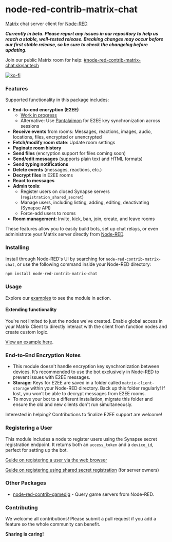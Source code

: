 # node-red-contrib-matrix-chat
[Matrix](https://matrix.org/) chat server client for [Node-RED](https://nodered.org/)

***Currently in beta. Please report any issues in our repository to help us reach a stable, well-tested release. Breaking changes may occur before our first stable release, so be sure to check the changelog before updating.***

Join our public Matrix room for help: [#node-red-contrib-matrix-chat:skylar.tech](https://app.element.io/#/room/#node-red-contrib-matrix-chat:skylar.tech)

[![ko-fi](https://ko-fi.com/img/githubbutton_sm.svg)](https://ko-fi.com/B0B51BM7C)

### Features

Supported functionality in this package includes:

- **End-to-end encryption (E2EE)**
  - [Work in progress](#end-to-end-encryption-notes)
  - Alternative: Use [Pantalaimon](https://github.com/matrix-org/pantalaimon) for E2EE key synchronization across sessions
- **Receive events** from rooms: Messages, reactions, images, audio, locations, files, encrypted or unencrypted
- **Fetch/modify room state**: Update room settings
- **Paginate room history**
- **Send files** (encryption support for files coming soon)
- **Send/edit messages** (supports plain text and HTML formats)
- **Send typing notifications**
- **Delete events** (messages, reactions, etc.)
- **Decrypt files** in E2EE rooms
- **React to messages**
- **Admin tools**:
  - Register users on closed Synapse servers (`registration_shared_secret`)
  - Manage users, including listing, adding, editing, deactivating (Synapse API)
  - Force-add users to rooms
- **Room management**: Invite, kick, ban, join, create, and leave rooms

These features allow you to easily build bots, set up chat relays, or even administrate your Matrix server directly from [Node-RED](https://nodered.org/).

### Installing

Install through Node-RED's UI by searching for `node-red-contrib-matrix-chat`, or use the following command inside your Node-RED directory:

```bash
npm install node-red-contrib-matrix-chat
```

### Usage

Explore our [examples](https://github.com/Skylar-Tech/node-red-contrib-matrix-chat/tree/master/examples#readme) to see the module in action.

#### Extending functionality

You're not limited to just the nodes we've created. Enable global access in your Matrix Client to directly interact with the client from function nodes and create custom logic.

[View an example here](https://github.com/Skylar-Tech/node-red-contrib-matrix-chat/tree/master/examples#use-function-node-to-run-any-command).

### End-to-End Encryption Notes

- This module doesn't handle encryption key synchronization between devices. It’s recommended to use the bot exclusively in Node-RED to prevent issues with E2EE messages.
- **Storage:** Keys for E2EE are saved in a folder called `matrix-client-storage` within your Node-RED directory. Back up this folder regularly! If lost, you won’t be able to decrypt messages from E2EE rooms.
- To move your bot to a different installation, migrate this folder and ensure the old and new clients don't run simultaneously.

Interested in helping? Contributions to finalize E2EE support are welcome!

### Registering a User

This module includes a node to register users using the Synapse secret registration endpoint. It returns both an `access_token` and a `device_id`, perfect for setting up the bot.

[Guide on registering a user via the web browser](https://skylar.tech/matrix-chat-bot-module-for-node-red/)

[Guide on registering using shared secret registration](https://github.com/Skylar-Tech/node-red-contrib-matrix-chat/tree/master/examples#readme) (for server owners)

### Other Packages

- [node-red-contrib-gamedig](https://www.npmjs.com/package/node-red-contrib-gamedig) - Query game servers from Node-RED.

### Contributing

We welcome all contributions! Please submit a pull request if you add a feature so the whole community can benefit.

**Sharing is caring!**
